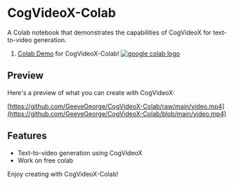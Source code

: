 # CogVideoX-Colab
A Colab notebook that demonstrates the capabilities of CogVideoX for text-to-video generation.

1. [Colab Demo](https://colab.research.google.com/drive/1bLC0PjE_PGD0vqqN4d_Z_p8C5qOs1ktg?usp=sharing) for CogVideoX-Colab! <a href="https://colab.research.google.com/drive/1bLC0PjE_PGD0vqqN4d_Z_p8C5qOs1ktg?usp=sharing"><img src="https://colab.research.google.com/assets/colab-badge.svg" alt="google colab logo"></a>

## Preview

Here's a preview of what you can create with CogVideoX:

[https://github.com/GeeveGeorge/CogVideoX-Colab/raw/main/video.mp4](https://github.com/GeeveGeorge/CogVideoX-Colab/blob/main/video.mp4)

## Features

- Text-to-video generation using CogVideoX
- Work on free colab

Enjoy creating with CogVideoX-Colab!
